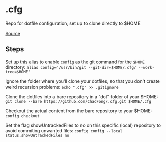 # .cfg
Repo for dotfile configuration, set up to clone directly to $HOME

[Source](https://www.atlassian.com/git/tutorials/dotfiles)

## Steps

Set up this alias to enable `config` as the git command for the `$HOME` directory:
`alias config='/usr/bin/git --git-dir=$HOME/.cfg/ --work-tree=$HOME'`

Ignore the folder where you'll clone your dotfiles, so that you don't create weird recursion problems:
`echo ".cfg" >> .gitignore`

Clone the dotfiles into a bare repository in a "dot" folder of your $HOME:
`git clone --bare https://github.com/ChadFong/.cfg.git $HOME/.cfg`

Checkout the actual content from the bare repository to your $HOME:
`config checkout`

Set the flag showUntrackedFiles to no on this specific (local) repository to avoid commiting unwanted files:
`config config --local status.showUntrackedFiles no`
